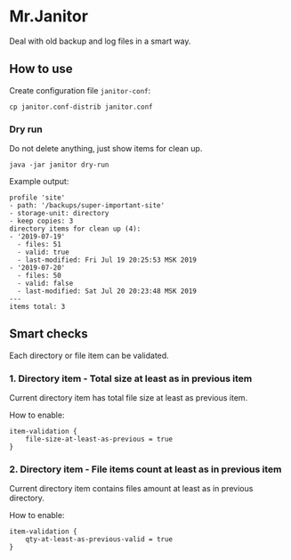 # Mr.Janitor

Deal with old backup and log files in a smart way.


## How to use

Create configuration file `janitor-conf`:

```
cp janitor.conf-distrib janitor.conf 
```

### Dry run

Do not delete anything, just show items for clean up.

```
java -jar janitor dry-run
```

Example output:

```
profile 'site'
- path: '/backups/super-important-site'
- storage-unit: directory
- keep copies: 3
directory items for clean up (4):
- '2019-07-19'
  - files: 51
  - valid: true
  - last-modified: Fri Jul 19 20:25:53 MSK 2019
- '2019-07-20'
  - files: 50
  - valid: false
  - last-modified: Sat Jul 20 20:23:48 MSK 2019
---
items total: 3

```

## Smart checks

Each directory or file item can be validated.

### 1. Directory item - Total size at least as in previous item

Current directory item has total file size at least as previous item.

How to enable:

```
item-validation {
    file-size-at-least-as-previous = true
}
```

### 2. Directory item - File items count at least as in previous item

Current directory item contains files amount at least as in previous directory.

How to enable:

```
item-validation {
    qty-at-least-as-previous-valid = true
}
```
